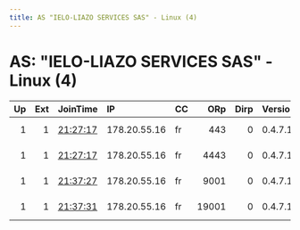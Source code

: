 ```yaml
---
title: AS "IELO-LIAZO SERVICES SAS" - Linux (4)
---
```


# AS: "IELO-LIAZO SERVICES SAS" - Linux (4)

|   Up |   Ext | JoinTime                                                                                              | IP           | CC   |   ORp |   Dirp | Version   | Contact                   | Nickname   |   eFamMembers |
|-----:|------:|:------------------------------------------------------------------------------------------------------|:-------------|:-----|------:|-------:|:----------|:--------------------------|:-----------|--------------:|
|    1 |     1 | [21:27:17](https://nusenu.github.io/OrNetStats/w/relay/A319D6447B2B4107477E126EE4A2B7C38125149E.html) | 178.20.55.16 | fr   |   443 |      0 | 0.4.7.13  | 0x9F29C15D42A8B6F3 Nos oi | marcuse1   |             1 |
|    1 |     1 | [21:27:17](https://nusenu.github.io/OrNetStats/w/relay/E2DA7E67DFC30B19C50F2957C0AAFD226143D7C8.html) | 178.20.55.16 | fr   |  4443 |      0 | 0.4.7.13  | 0x9F29C15D42A8B6F3 Nos oi | marcuse3   |             1 |
|    1 |     1 | [21:37:27](https://nusenu.github.io/OrNetStats/w/relay/05A48DCB220236FCCA21B432C3D4A1FCE8AFCEEB.html) | 178.20.55.16 | fr   |  9001 |      0 | 0.4.7.13  | 0x9F29C15D42A8B6F3 Nos oi | marcuse2   |             1 |
|    1 |     1 | [21:37:31](https://nusenu.github.io/OrNetStats/w/relay/CFAB19E23290F5BA1F7FF24494D26FBD4E4DF6CE.html) | 178.20.55.16 | fr   | 19001 |      0 | 0.4.7.13  | 0x9F29C15D42A8B6F3 Nos oi | marcuse4   |             1 |
